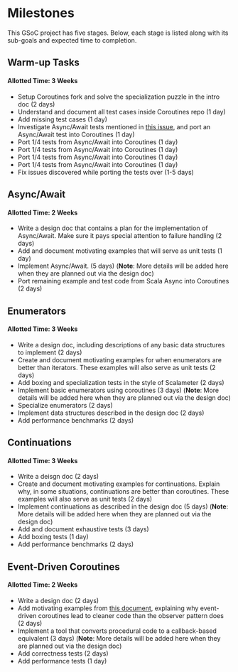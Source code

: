 # Milestones

This GSoC project has five stages. Below, each stage is listed along with its sub-goals and expected time to completion.

## Warm-up Tasks
#### Allotted Time: 3 Weeks
- Setup Coroutines fork and solve the specialization puzzle in the intro doc (2 days)
- Understand and document all test cases inside Coroutines repo (1 day)
- Add missing test cases (1 day)
- Investigate Async/Await tests mentioned in [this issue](https://github.com/storm-enroute/coroutines/issues/15), and port an Async/Await test into Coroutines (1 day)
- Port 1/4 tests from Async/Await into Coroutines (1 day)
- Port 1/4 tests from Async/Await into Coroutines (1 day)
- Port 1/4 tests from Async/Await into Coroutines (1 day)
- Port 1/4 tests from Async/Await into Coroutines (1 day)
- Fix issues discovered while porting the tests over (1-5 days)

## Async/Await
#### Allotted Time: 2 Weeks
- Write a design doc that contains a plan for the implementation of Async/Await. Make sure it pays special attention to failure handling (2 days)
- Add and document motivating examples that will serve as unit tests (1 day)
- Implement Async/Await. (5 days) (**Note**: More details will be added here when they are planned out via the design doc)
- Port remaining example and test code from Scala Async into Coroutines (2 days)

## Enumerators
#### Allotted Time: 3 Weeks
- Write a design doc, including descriptions of any basic data structures to implement (2 days)
- Create and document motivating examples for when enumerators are better than iterators. These examples will also serve as unit tests (2 days)
- Add boxing and specialization tests in the style of Scalameter (2 days)
- Implement basic enumerators using coroutines (3 days) (**Note**: More details will be added here when they are planned out via the design doc)
- Specialize enumerators (2 days)
- Implement data structures described in the design doc (2 days)
- Add performance benchmarks (2 days)

## Continuations
#### Allotted Time: 3 Weeks
- Write a deisgn doc (2 days)
- Create and document motivating examples for continuations. Explain why, in some situations, continuations are better than coroutines. These examples will also serve as unit tests (2 days)
- Implement continuations as described in the design doc (5 days) (**Note**: More details will be added here when they are planned out via the design doc)
- Add and document exhaustive tests (3 days)
- Add boxing tests (1 day)
- Add performance benchmarks (2 days)

## Event-Driven Coroutines
#### Allotted Time: 2 Weeks
- Write a design doc (2 days)
- Add motivating examples from [this document](https://infoscience.epfl.ch/record/176887/files/DeprecatingObservers2012.pdf), explaining why event-driven coroutines lead to cleaner code than the observer pattern does (2 days)
- Implement a tool that converts procedural code to a callback-based equivalent (3 days) (**Note**: More details will be added here when they are planned out via the design doc)
- Add correctness tests (2 days)
- Add performance tests (1 day)
